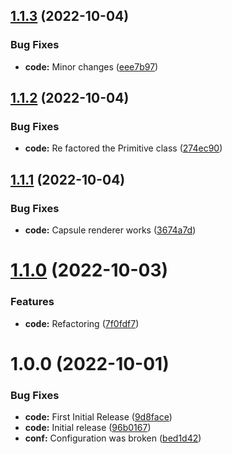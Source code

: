 ## [1.1.3](https://github.com/hww/XiDebugDraw/compare/v1.1.2...v1.1.3) (2022-10-04)


### Bug Fixes

* **code:** Minor changes ([eee7b97](https://github.com/hww/XiDebugDraw/commit/eee7b97187bdf25b87510ebe6ba23ba3acb9c22c))

## [1.1.2](https://github.com/hww/XiDebugDraw/compare/v1.1.1...v1.1.2) (2022-10-04)


### Bug Fixes

* **code:** Re factored the Primitive class ([274ec90](https://github.com/hww/XiDebugDraw/commit/274ec90f6f367c1d906239b41212d90231daed72))

## [1.1.1](https://github.com/hww/XiDebugDraw/compare/v1.1.0...v1.1.1) (2022-10-04)


### Bug Fixes

* **code:** Capsule renderer works ([3674a7d](https://github.com/hww/XiDebugDraw/commit/3674a7daffe75e4d2f2e0f3b914cb85c5df7d842))

# [1.1.0](https://github.com/hww/XiDebugDraw/compare/v1.0.0...v1.1.0) (2022-10-03)


### Features

* **code:** Refactoring ([7f0fdf7](https://github.com/hww/XiDebugDraw/commit/7f0fdf7d03d359afce8995de4c24e88782126937))

# 1.0.0 (2022-10-01)


### Bug Fixes

* **code:** First Initial Release ([9d8face](https://github.com/hww/XiDebugDraw/commit/9d8facee1c756fcb02fb403b742ab3f23d24a6cd))
* **code:** Initial release ([96b0167](https://github.com/hww/XiDebugDraw/commit/96b0167839f927a96c3ca425a48fb2abd1f8be4e))
* **conf:** Configuration was broken ([bed1d42](https://github.com/hww/XiDebugDraw/commit/bed1d4284f5ada8d76518f0a6f95973c871c5ac6))
